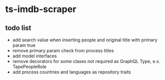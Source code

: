 # ts-imdb-scraper
## todo list
- add search value when inserting people and original title with primary param true
- remove primary param check from process titles
- add model interfaces
- remove decorators for some clases not required as GraphQL Type, e.x. TapePeopleRole
- add process countries and languages as repository traits